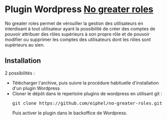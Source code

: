 <h1>Plugin Wordpress <a href="http://www.bellefondblog.com/no-greater-roles/">No greater roles<a></h1>

<p>No greater roles permet de vérouiller la gestion des utilisateurs en interdisant à tout utilisateur ayant la possibilité de créer des comptes de pouvoir attribuer des rôles supérieurs à son propre rôle et de pouvoir modifier ou supprimer les comptes des utilisateurs dont les rôles sont supérieurs au sien.</p>

<h2>Installation</h2>
2 possibilités :
<ul>
<li>Télécharger l'archive, puis suivre la procédure habituelle d'installation d'un plugin Wordpress</li>
<li>Cloner le dépôt dans le repertoire plugins de wordpress en utilisant git :<br>
<pre>
git clone https://github.com/eiphel/no-greater-roles.git
</pre>
Puis activer le plugin dans le backoffice de Wordpress.
</li>
</ul>